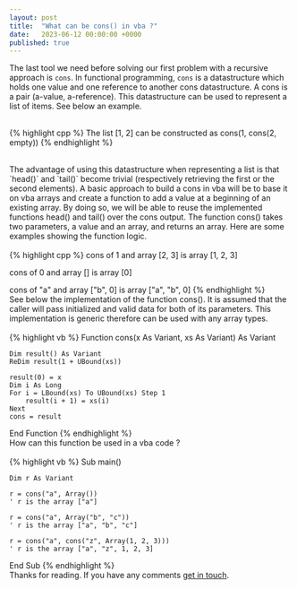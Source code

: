 ```yaml
---
layout: post
title:  "What can be cons() in vba ?"
date:   2023-06-12 00:00:00 +0000
published: true
---
```

The last tool we need before solving our first problem with a recursive approach is `cons`. In functional programming, `cons` is a datastructure which holds one value and one reference to another cons datastructure. A cons is a pair (a-value, a-reference). This datastructure can be used to represent a list of items. See below an example.
<br/><br/>

{% highlight cpp %}
The list [1, 2] can be constructed as cons(1, cons(2, empty))
{% endhighlight %}

<br/>
The advantage of using this datastructure when representing a list is that `head()` and `tail()` become trivial (respectively retrieving the first or the second elements). A basic approach to build a cons in vba will be to base it on vba arrays and create a function to add a value at a beginning of an existing array. By doing so, we will be able to reuse the implemented functions head() and tail() over the cons output. The function cons() takes two parameters, a value and an array, and returns an array. Here are some examples showing the function logic.
<br/><br/>
{% highlight cpp %}
cons of 1 and array [2, 3] is array [1, 2, 3]

cons of 0 and array [] is array [0]

cons of "a" and array ["b", 0] is array ["a", "b", 0]
{% endhighlight %}
<br/>
See below the implementation of the function cons(). It is assumed that the caller will pass initialized and valid data for both of its parameters. This implementation is generic therefore can be used with any array types.
<br/><br/>
{% highlight vb %}
Function cons(x As Variant, xs As Variant) As Variant

    Dim result() As Variant
    ReDim result(1 + UBound(xs))

    result(0) = x
    Dim i As Long
    For i = LBound(xs) To UBound(xs) Step 1
        result(i + 1) = xs(i)
    Next
    cons = result

End Function
{% endhighlight %}
<br/>
How can this function be used in a vba code ?
<br/><br/>
{% highlight vb %}
Sub main()

    Dim r As Variant

    r = cons("a", Array())
    ' r is the array ["a"]

    r = cons("a", Array("b", "c"))
    ' r is the array ["a", "b", "c"]

    r = cons("a", cons("z", Array(1, 2, 3)))
    ' r is the array ["a", "z", 1, 2, 3]

End Sub
{% endhighlight %}
<br/>
Thanks for reading. If you have any comments <a href="mailto:hello@assadnavi.ch">get in touch</a>.